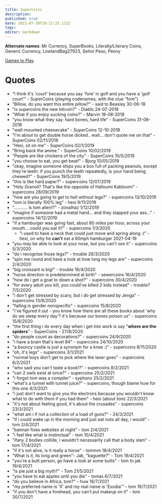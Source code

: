 ```yaml
---
title: SuperCoins
description: 
published: true
date: 2021-07-30T19:11:25.111Z
tags: 
editor: markdown
---
```


**Alternate names**: Mr Currency, SuperBooks, Literally/Literary Coins, Generic Currency, LowlandBag27923, Señor Peso, Penny

[Games to Play](games-to-play)

# Quotes

- "I think it's 'court' because you say 'fore' in golf and you have a 'golf court'" - SuperCoins (playing codenames, with the clue "fore")
- "Billow, do you want this entire pillow?" - said to Beasley 30-06-18
- "is supercoins the new bitcoin?" - Diablo 24-07-2018
- "What if you enjoy sucking coins?" - Marvin 18-08-2018
- "you know what they say: hard bones, hard life" - SuperCoins 31-08-2018
- "wall-mounted cheesecake" - SuperCoins 12-10-2018
- "I'm about to get double horse dicked.. wait... don't quote me on that" - SuperCoins 02/11/2018
- "Hexi, sit on me" - SuperCoins 02/1/2019
- "Bring back the anime." - SuperCoins 10/02/2019
- "People are like chickens of the city" - SuperCoins 10/5/2019
- "you choose to eat, you get beat!" - Bjorg 10/05/2019
- "okay, imagine someone ships you a box full of packing peanuts, except they're teeth: if you punch the teeth repeatedly, is your hand being chewed?" - SuperCoins 19/5/2019
- "this is like hard paper?" - supercoins 12/07/2019
- "Holy Granoli? That's like the opposite of Halloumi Kabloomi" - supercoins 28/09/2019
- "how are you going to get to hell without legs?" - supercoins 13/10/2019
- "tom is literally 100% leg" - hexi 9/11/2019
- "........... is tom alien!?" - zonalhaz 1/12/2019
- "imagine if someone had a metal hand... and they slapped your ass..." - supercoins 14/12/2019
- "if a hamburger was going fast, about 60 miles per hour, across your mouth... could you eat it?" - supercoins 1/3/2020
	- "i used to have a neck that could just move and spring along :(" - hexi, on why he **can't** eat a 90mph hamburger 2021-04-19 
- "you may be able to look at your nose, but you can't *see* it" - supercoins 5/3/2020
- "do i recognise those legs?" - trouble 26/3/2020
- "spin me round and have a look at how long my legs are" - supercoins 2/4/2020
- "big croissant is big!" - trouble 16/4/2020
- "horse direction is predetermined at birth" - sewercoins 16/4/2020
- "how do i get a goat to down a shot?" - supercoins 30/4/2020
- "for every adult you kill, you could've killed 2 kids instead" - trouble? 7/5/2020
- "i don't get stressed by scary, but i *do* get stressed by Jenga" - supercoins 13/8/2020
- "falling is gender nonspecific" - supercoins 15/8/2020
- "i've figured it out - you know how there are all these books about 'why do we sleep every day'? it's because our bones poison us" - supercoins 15/8/2020
- "the first thing i do every day when i get into work is say "**where are the spiders**" - SuperCoins - 27/8/2020
- "do people count as decorations?" - supercoins 24/9/2020
- "i have a brain that's level 84" - supercoins 24/10/2020
- "a bouncy castle is just a synonym for a knee :)" - supercoins 8/11/2020
- "oh, it's legs" - supercoins 3/1/2021
- "normal boys don't get to pick where the laser goes" - supercoins 6/2/2021
- "who said you can't taste a book!?" - supercoins 8/2/2021
- "can 2 owls exist at once?" - supercoins 25/2/2021
- "i forgot tom was a compiler" - syphonx 25/2/2021
- "what's a tunnel with tunnel juice?" - supercoins, though blame huw for this one 4/3/2021
- "i just don't want to give you the electrons because you wouldn't know what to do with them if you had them" - hexi (about tom) 22/3/2021
- "it's not about feeling good, it's about the crusades" - supercoins 23/3/2021
- "what am i if not a collection of a load of guns?" - 24/3/2021
- "if i could wake up in the morning and just eat nuts all day, i would" - tom 2/4/2021
- "batman fixes websites at night" - tom 2/4/2021
- "i feel like what is instinctual" - tom 10/4/2021
- "ifany 2 bodies collide, i wouldn't necessarily call that a body slam" - tom 17/4/2021
- "if it's not alive, is it really a horse" - tommm 18/4/2021
- "What is it, its long and green"- Jak, "baguette?" - Tom 19/4/2021
- "you're a butt person, go have a look at some butts" - tom to jak 19/4/2021
- "Is pie just a big myth?" - Tom 21/5/2021
- "you have to eat apples until you die" - tomas 6/7/2021
- "do you believe in Africa, tom?" - huw 16/7/2021
- "my preferred name is 'X' and my real name is 'Exodia'" - tom 19/7/2021
- "if you don't have a forehead, you can't put makeup on it" - tom 30/7/2021
